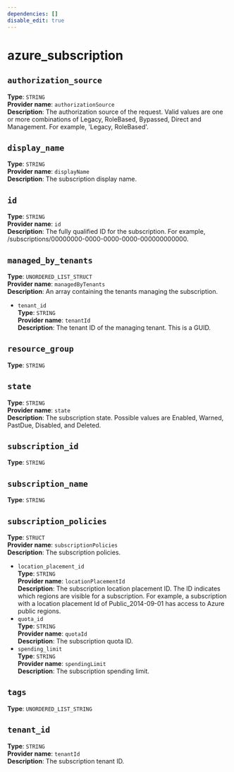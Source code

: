 ```yaml
---
dependencies: []
disable_edit: true
---
```

# azure_subscription

## `authorization_source`
**Type**: `STRING`<br>
**Provider name**: `authorizationSource`<br>
**Description**: The authorization source of the request. Valid values are one or more combinations of Legacy, RoleBased, Bypassed, Direct and Management. For example, 'Legacy, RoleBased'.<br>
## `display_name`
**Type**: `STRING`<br>
**Provider name**: `displayName`<br>
**Description**: The subscription display name.<br>
## `id`
**Type**: `STRING`<br>
**Provider name**: `id`<br>
**Description**: The fully qualified ID for the subscription. For example, /subscriptions/00000000-0000-0000-0000-000000000000.<br>
## `managed_by_tenants`
**Type**: `UNORDERED_LIST_STRUCT`<br>
**Provider name**: `managedByTenants`<br>
**Description**: An array containing the tenants managing the subscription.<br>
   - `tenant_id`<br>
    **Type**: `STRING`<br>
    **Provider name**: `tenantId`<br>
    **Description**: The tenant ID of the managing tenant. This is a GUID.<br>
## `resource_group`
**Type**: `STRING`<br>
## `state`
**Type**: `STRING`<br>
**Provider name**: `state`<br>
**Description**: The subscription state. Possible values are Enabled, Warned, PastDue, Disabled, and Deleted.<br>
## `subscription_id`
**Type**: `STRING`<br>
## `subscription_name`
**Type**: `STRING`<br>
## `subscription_policies`
**Type**: `STRUCT`<br>
**Provider name**: `subscriptionPolicies`<br>
**Description**: The subscription policies.<br>
   - `location_placement_id`<br>
    **Type**: `STRING`<br>
    **Provider name**: `locationPlacementId`<br>
    **Description**: The subscription location placement ID. The ID indicates which regions are visible for a subscription. For example, a subscription with a location placement Id of Public_2014-09-01 has access to Azure public regions.<br>
   - `quota_id`<br>
    **Type**: `STRING`<br>
    **Provider name**: `quotaId`<br>
    **Description**: The subscription quota ID.<br>
   - `spending_limit`<br>
    **Type**: `STRING`<br>
    **Provider name**: `spendingLimit`<br>
    **Description**: The subscription spending limit.<br>
## `tags`
**Type**: `UNORDERED_LIST_STRING`<br>
## `tenant_id`
**Type**: `STRING`<br>
**Provider name**: `tenantId`<br>
**Description**: The subscription tenant ID.<br>
